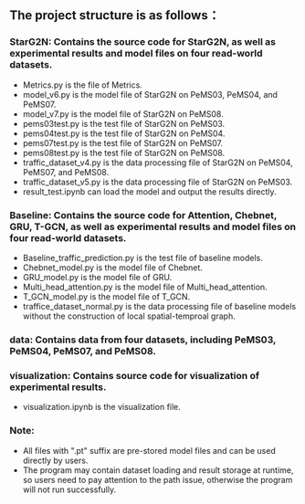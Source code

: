 ## The project structure is as follows：
### StarG2N: Contains the source code for StarG2N, as well as experimental results and model files on four read-world datasets.
- Metrics.py is the file of Metrics.
- model_v6.py is the model file of StarG2N on PeMS03, PeMS04, and PeMS07.
- model_v7.py is the model file of StarG2N on PeMS08.
- pems03test.py is the test file of StarG2N on PeMS03.
- pems04test.py is the test file of StarG2N on PeMS04.
- pems07test.py is the test file of StarG2N on PeMS07.
- pems08test.py is the test file of StarG2N on PeMS08.
- traffic_dataset_v4.py is the data processing file of StarG2N on PeMS04, PeMS07, and PeMS08.
- traffic_dataset_v5.py is the data processing file of StarG2N on PeMS03.
- result_test.ipynb can load the model and output the results directly.

### Baseline: Contains the source code for Attention, Chebnet, GRU, T-GCN, as well as experimental results and model files on four read-world datasets.
- Baseline_traffic_prediction.py is the test file of baseline models.
- Chebnet_model.py is the model file of Chebnet.
- GRU_model.py is the model file of GRU.
- Multi_head_attention.py is the model file of Multi_head_attention.
- T_GCN_model.py is the model file of T_GCN.
- traffice_dataset_normal.py is the data processing file of baseline models without the construction of local spatial-temproal graph.

### data: Contains data from four datasets, including PeMS03, PeMS04, PeMS07, and PeMS08.

### visualization: Contains source code for visualization of experimental results.
- visualization.ipynb is the visualization file.

### Note: 
- All files with ".pt" suffix are pre-stored model files and can be used directly by users.
- The program may contain dataset loading and result storage at runtime, so users need to pay attention to the path issue, otherwise the program will not run successfully.

